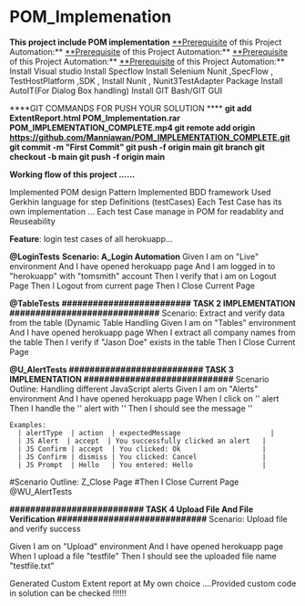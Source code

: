 # POM_Implemenation
**This project include POM implementation**
[**Prerequisite]([url](https://the-internet.herokuapp.com/login)) of this Project Automation:**
[**Prerequisite]([url](https://the-internet.herokuapp.com/tables)) of this Project Automation:**
[**Prerequisite]([url](https://the-internet.herokuapp.com/javascript_alerts)) of this Project Automation:**
[**Prerequisite]([url](https://the-internet.herokuapp.com/upload)) of this Project Automation:**
Install Visual studio
Install Specflow
Install Selenium Nunit ,SpecFlow , TestHostPlatform ,SDK , 
Install Nunit , Nunit3TestAdapter Package
Install AutoIT(For Dialog Box handling)
Install GIT Bash/GIT GUI

****GIT COMMANDS FOR PUSH YOUR SOLUTION ****
**git add ExtentReport.html POM_Implementation.rar POM_IMPLEMENTATION_COMPLETE.mp4
git remote add origin https://github.com/Manniawan/POM_IMPLEMENTATION_COMPLETE.git
git commit -m "First Commit"
git push -f origin main
git branch
git checkout -b main
git push -f origin main**


**Working flow of this project ......**

Implemented POM design Pattern 
Implemented BDD framework
Used Gerkhin language for step Definitions (testCases)
Each Test Case has its own implementation ...
Each test Case manage in POM for readablity and Reuseability 

**Feature**: 
	login test cases of all herokuapp...

**@LoginTests**
**Scenario: A_Login Automation**
Given I am on "Live" environment
And I have opened herokuapp page
And  I am logged in to "herokuapp" with "tomsmith" account
Then I verify that i am on Logout Page
Then I Logout from current page
Then I Close Current Page


**@TableTests**
**######################### TASK 2 IMPLEMENTATION #############################**
Scenario: Extract and verify data from the table (Dynamic Table Handling
Given I am on "Tables" environment
And I have opened herokuapp page
When I extract all company names from the table
Then I verify if "Jason Doe" exists in the table
Then I Close Current Page

**@U_AlertTests
########################## TASK 3 IMPLEMENTATION #############################**
Scenario Outline: Handling different JavaScript alerts
Given I am on "Alerts" environment
And I have opened herokuapp page
When I click on '<alertType>' alert
    Then I handle the '<alertType>' alert with '<action>'
    Then I should see the message '<expectedMessage>'
    
    Examples:
      | alertType  | action  | expectedMessage                      |
      | JS Alert  | accept  | You successfully clicked an alert   |
      | JS Confirm | accept  | You clicked: Ok                    |
      | JS Confirm | dismiss | You clicked: Cancel                |
      | JS Prompt  | Hello   | You entered: Hello                 |

#Scenario Outline: Z_Close Page 
#Then  I Close Current Page
@WU_AlertTests

**########################## TASK 4 Upload File And File Verification #############################**
Scenario: Upload file and verify success

  Given I am on "Upload" environment
  And I have opened herokuapp page
  When I upload a file "testfile"
  Then I should see the uploaded file name "testfile.txt"

  



Generated Custom Extent report at My own choice ....Provided custom code in solution can be checked !!!!!!
